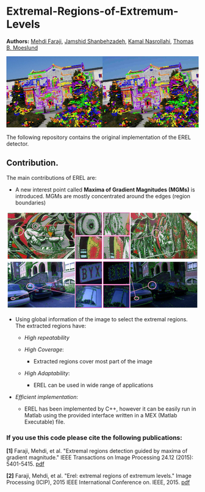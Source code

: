 # Extremal-Regions-of-Extremum-Levels
**Authors:** [Mehdi Faraji]( www.ualberta.ca/~faraji ), [Jamshid Shanbehzadeh]( https://scholar.google.ca/citations?user=NIgpCKkAAAAJ&hl=en ), [Kamal Nasrollahi]( https://scholar.google.dk/citations?user=EqjkO6sAAAAJ&hl=en ), [Thomas B. Moeslund]( https://scholar.google.com/citations?user=XmkDts4AAAAJ&hl=en )

![Detected Regions](/Images/ubc13.jpg)

The following repository contains the original implementation of the EREL detector.

## Contribution.
The main contributions of EREL are:
- A new interest point called **Maxima of Gradient Magnitudes (MGMs)** is introduced. MGMs are mostly concentrated around the edges (region boundaries) 

![MGMs](/Images/mgms_all.jpg)

- Using global information of the image to select the extremal regions. The extracted regions have:

    * *High repeatability*
    
    * *High Coverage*: 
      * Extracted regions cover most part of the image
    
    * *High Adaptability*: 
      * EREL can be used in wide range of applications
    
- *Efficient implementation*: 
    * EREL has been implemented by C++, however it can be easily run in Matlab using the provided interface written in a MEX (Matlab Executable) file.
    
    

### If you use this code please cite the following publications:
**[1]** Faraji, Mehdi, et al. "Extremal regions detection guided by maxima of gradient magnitude." IEEE Transactions on Image Processing 24.12 (2015): 5401-5415. [pdf]( http://vbn.aau.dk/ws/files/219488957/tip_preprint.pdf)

**[2]** Faraji, Mehdi, et al. "Erel: extremal regions of extremum levels." Image Processing (ICIP), 2015 IEEE International Conference on. IEEE, 2015. [pdf]( https://www.researchgate.net/profile/Jamshid_Shanbezadeh/publication/281681367_Extremal_Regions_Detection_Guided_by_Maxima_of_Gradient_Magnitude/links/5795759808aed51475dc7020/Extremal-Regions-Detection-Guided-by-Maxima-of-Gradient-Magnitude.pdf )

 
